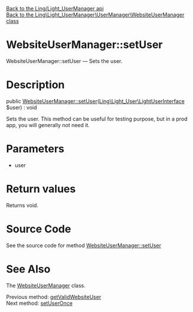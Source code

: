 [Back to the Ling/Light_UserManager api](https://github.com/lingtalfi/Light_UserManager/blob/master/doc/api/Ling/Light_UserManager.md)<br>
[Back to the Ling\Light_UserManager\UserManager\WebsiteUserManager class](https://github.com/lingtalfi/Light_UserManager/blob/master/doc/api/Ling/Light_UserManager/UserManager/WebsiteUserManager.md)


WebsiteUserManager::setUser
================



WebsiteUserManager::setUser — Sets the user.




Description
================


public [WebsiteUserManager::setUser](https://github.com/lingtalfi/Light_UserManager/blob/master/doc/api/Ling/Light_UserManager/UserManager/WebsiteUserManager/setUser.md)([Ling\Light_User\LightUserInterface](https://github.com/lingtalfi/Light_User/blob/master/doc/api/Ling/Light_User/LightUserInterface.md) $user) : void




Sets the user.
This method can be useful for testing purpose,
but in a prod app, you will generally not need it.




Parameters
================


- user

    


Return values
================

Returns void.








Source Code
===========
See the source code for method [WebsiteUserManager::setUser](https://github.com/lingtalfi/Light_UserManager/blob/master/UserManager/WebsiteUserManager.php#L130-L134)


See Also
================

The [WebsiteUserManager](https://github.com/lingtalfi/Light_UserManager/blob/master/doc/api/Ling/Light_UserManager/UserManager/WebsiteUserManager.md) class.

Previous method: [getValidWebsiteUser](https://github.com/lingtalfi/Light_UserManager/blob/master/doc/api/Ling/Light_UserManager/UserManager/WebsiteUserManager/getValidWebsiteUser.md)<br>Next method: [setUserOnce](https://github.com/lingtalfi/Light_UserManager/blob/master/doc/api/Ling/Light_UserManager/UserManager/WebsiteUserManager/setUserOnce.md)<br>

